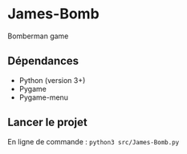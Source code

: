# James-Bomb
Bomberman game 

## Dépendances 
- Python (version 3+)
- Pygame
- Pygame-menu

## Lancer le projet
En ligne de commande : `python3 src/James-Bomb.py`